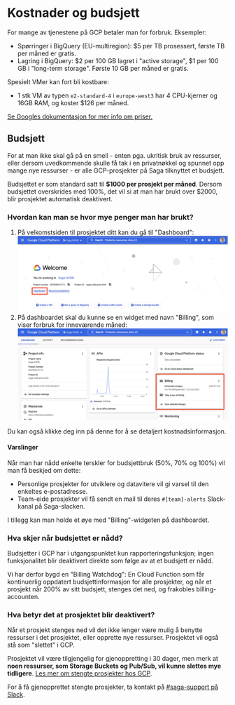# Kostnader og budsjett

For mange av tjenestene på GCP betaler man for forbruk. Eksempler:

- Spørringer i BigQuery (EU-multiregion): $5 per TB prosessert, første TB per måned er gratis.
- Lagring i BigQuery: $2 per 100 GB lagret i "active storage", $1 per 100 GB i "long-term storage". Første 10 GB per måned er gratis.

Spesielt VMer kan fort bli kostbare:

- 1 stk VM av typen `e2-standard-4` i `europe-west3` har 4 CPU-kjerner og 16GB RAM, og koster $126 per måned.

[Se Googles dokumentasjon for mer info om priser.](https://cloud.google.com/pricing)

## Budsjett

For at man ikke skal gå på en smell - enten pga. ukritisk bruk av ressurser, eller dersom uvedkommende skulle få tak i en privatnøkkel og spunnet opp mange nye ressurser - er alle GCP-prosjekter på Saga tilknyttet et budsjett.

Budsjettet er som standard satt til **$1000 per prosjekt per måned**. Dersom budsjettet overskrides med 100%, det vil si at man har brukt over $2000, blir prosjektet automatisk deaktivert.

### Hvordan kan man se hvor mye penger man har brukt?

1. På velkomstsiden til prosjektet ditt kan du gå til "Dashboard":
   ![Velkomstsiden](img/billing-1.png)
1. På dashboardet skal du kunne se en widget med navn "Billing", som viser forbruk for inneværende måned:
   ![Billing widget](img/billing-2.png)

Du kan også klikke deg inn på denne for å se detaljert kostnadsinformasjon.

#### Varslinger

Når man har nådd enkelte terskler for budsjettbruk (50%, 70% og 100%) vil man få beskjed om dette:

- Personlige prosjekter for utviklere og datavitere vil gi varsel til den enkeltes e-postadresse.
- Team-eide prosjekter vil få sendt en mail til deres `#[team]-alerts` Slack-kanal på Saga-slacken.

I tillegg kan man holde et øye med "Billing"-widgeten på dashboardet.

### Hva skjer når budsjettet er nådd?

Budsjetter i GCP har i utgangspunktet kun rapporteringsfunksjon; ingen funksjonalitet blir deaktivert direkte som følge av at et budsjett er nådd.

Vi har derfor bygd en "Billing Watchdog": En Cloud Function som får kontinuerlig oppdatert budsjettinformasjon for alle prosjekter, og når et prosjekt når 200% av sitt budsjett, stenges det ned, og frakobles billing-accounten.

### Hva betyr det at prosjektet blir deaktivert?

Når et prosjekt stenges ned vil det ikke lenger være mulig å benytte ressurser i det prosjektet, eller opprette nye ressurser. Prosjektet vil også stå som "slettet" i GCP.

Prosjektet vil være tilgjengelig for gjenoppretting i 30 dager, men merk at **noen ressurser, som Storage Buckets og Pub/Sub, vil kunne slettes mye tidligere**. [Les mer om stengte prosjekter hos GCP](https://cloud.google.com/resource-manager/docs/creating-managing-projects#shutting_down_projects).

For å få gjenopprettet stengte prosjekter, ta kontakt på [#saga-support på Slack](https://vegvesen.slack.com/archives/C03LGD7TM5Z).
